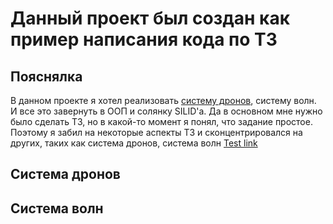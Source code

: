 # Данный проект был создан как пример написания кода по ТЗ

## Пояснялка
В данном проекте я хотел реализовать [систему дронов](), систему волн. И все это завернуть в ООП и солянку SILID'а. Да в основном мне нужно было сделать ТЗ, но в какой-то момент я понял, что задание простое. Поэтому я забил на некоторые аспекты ТЗ и сконцентрировался на других, таких как система дронов, система волн
[Test link](https://github.com/TheRose20/Platformer-Survival/blob/master/test.md)


## Система дронов








## Система волн

